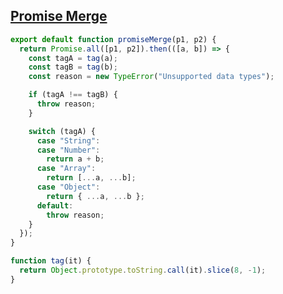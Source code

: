 ## [Promise Merge](https://www.greatfrontend.com/interviews/study/async-operations/questions/javascript/promise-merge)

<!-- notecardId: 1739475049482 -->

```js
export default function promiseMerge(p1, p2) {
  return Promise.all([p1, p2]).then(([a, b]) => {
    const tagA = tag(a);
    const tagB = tag(b);
    const reason = new TypeError("Unsupported data types");

    if (tagA !== tagB) {
      throw reason;
    }

    switch (tagA) {
      case "String":
      case "Number":
        return a + b;
      case "Array":
        return [...a, ...b];
      case "Object":
        return { ...a, ...b };
      default:
        throw reason;
    }
  });
}

function tag(it) {
  return Object.prototype.toString.call(it).slice(8, -1);
}
```
